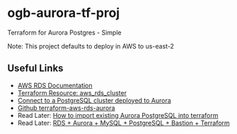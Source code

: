 # ogb-aurora-tf-proj
Terraform for Aurora Postgres - Simple

Note: This project defaults to deploy in AWS to us-east-2

## Useful Links

- [AWS RDS Documentation](https://docs.aws.amazon.com/AmazonRDS/latest/UserGuide/Welcome.html)
- [Terraform Resource: aws_rds_cluster](https://registry.terraform.io/providers/hashicorp/aws/latest/docs/resources/rds_cluster)
- [Connect to a PostgreSQL cluster deployed to Aurora](https://developer.hashicorp.com/terraform/enterprise/deploy/configuration/storage/connect-database/aurora)
- [Github terraform-aws-rds-aurora](https://github.com/terraform-aws-modules/terraform-aws-rds-aurora)
- Read Later: [How to import existing Aurora PostgreSQL into terraform](https://repost.aws/questions/QUtWJJR7M4SqyXvqm-GborlQ/how-to-import-existing-aurora-postgresql-into-terraform)
- Read Later: [RDS + Aurora + MySQL + PostgreSQL + Bastion + Terraform](https://medium.com/@jerome.decoster/rds-aurora-mysql-postgresql-bastion-terraform-17c5a76aced8)
